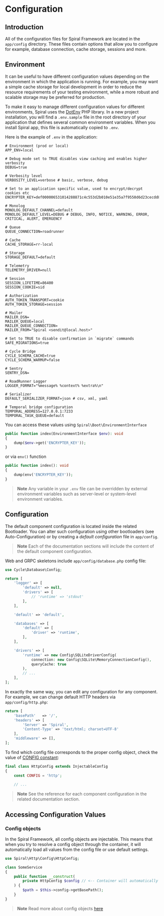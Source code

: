 # Configuration

## Introduction

All of the configuration files for Spiral Framework are located in the `app/config` directory.
These files contain options that allow you to configure for example, database connection, cache storage, sessions and more.

## Environment

It can be useful to have different configuration values depending on the environment in which the application is running.
For example, you may want a simple cache storage for local development in order to reduce the resource requirements of your testing environment, while a more robust and scalable storage may be preferred for production.

To make it easy to manage different configuration values for different environments, Spiral uses the [DotEnv](https://github.com/vlucas/phpdotenv) PHP library.
In a new project installation, you will find a `.env.sample` file in the root directory of your application that defines several common environment variables.
When you install Spiral app, this file is automatically copied to `.env`.

Here is the example of `.env` in the application:

```dotenv
# Environment (prod or local)
APP_ENV=local

# Debug mode set to TRUE disables view caching and enables higher verbosity
DEBUG=true

# Verbosity level
VERBOSITY_LEVEL=verbose # basic, verbose, debug

# Set to an application specific value, used to encrypt/decrypt cookies etc
ENCRYPTER_KEY=def000006531014288871c4c553d2b010e51e35a7f9550d6d23cecdd8b0729acdf9a0323f9d50a94c6d9166ef3ca6b931ac6b5579a71c4a32103b00ed64fa8987411238f

# Monolog
MONOLOG_DEFAULT_CHANNEL=default
MONOLOG_DEFAULT_LEVEL=DEBUG # DEBUG, INFO, NOTICE, WARNING, ERROR, CRITICAL, ALERT, EMERGENCY

# Queue
QUEUE_CONNECTION=roadrunner

# Cache
CACHE_STORAGE=rr-local

# Storage
STORAGE_DEFAULT=default

# Telemetry
TELEMETRY_DRIVER=null

# Session
SESSION_LIFETIME=86400
SESSION_COOKIE=sid

# Authorization
AUTH_TOKEN_TRANSPORT=cookie
AUTH_TOKEN_STORAGE=session

# Mailer
MAILER_DSN=
MAILER_QUEUE=local
MAILER_QUEUE_CONNECTION=
MAILER_FROM="Spiral <sendit@local.host>"

# Set to TRUE to disable confirmation in `migrate` commands
SAFE_MIGRATIONS=true

# Cycle Bridge
CYCLE_SCHEMA_CACHE=true
CYCLE_SCHEMA_WARMUP=false

# Sentry
SENTRY_DSN=

# RoadRunner Logger
LOGGER_FORMAT="%message% %context% %extra%\n"

# Serializer
DEFAULT_SERIALIZER_FORMAT=json # csv, xml, yaml

# Temporal bridge configuration
TEMPORAL_ADDRESS=127.0.0.1:7233
TEMPORAL_TASK_QUEUE=default
```

You can access these values using `Spiral\Boot\EnvironmentInterface`

```php
public function index(EnvironmentInterface $env): void
{
    dump($env->get('ENCRYPTER_KEY'));
}
```

or via `env()` function

```php
public function index(): void
{
    dump(env('ENCRYPTER_KEY'));
}
```

> **Note**
> Any variable in your `.env` file can be overridden by external environment variables such as server-level or
> system-level environment variables.

## Configuration

The default component configuration is located inside the related Bootloader. You can alter such configuration using other
bootloaders (see Auto-Configuration) or by creating a *default configuration* file in `app/config`.

> **Note**
> Each of the documentation sections will include the content of the default component configuration.

Web and GRPC skeletons include `app/config/database.php` config file:

```php
use Cycle\Database\Config;

return [
    'logger' => [
        'default' => null,
        'drivers' => [
            // 'runtime' => 'stdout'
        ],
    ],

    'default' => 'default',

    'databases' => [
        'default' => [
            'driver' => 'runtime',
        ],
    ],

    'drivers' => [
        'runtime' => new Config\SQLiteDriverConfig(
            connection: new Config\SQLite\MemoryConnectionConfig(),
            queryCache: true
        ),
        // ...
    ],
];
```

In exactly the same way, you can edit any configuration for any component. For example, we can change default HTTP headers
via `app/config/http.php`:

```php
return [
    'basePath'   => '/',
    'headers' => [
        'Server' => 'Spiral',
        'Content-Type' => 'text/html; charset=UTF-8'
    ],
    'middleware' => [],
];
```

To find which config file corresponds to the proper config object, check the value
of [CONFIG constant](https://github.com/spiral/http/blob/master/src/Config/HttpConfig.php#L19):

```php
final class HttpConfig extends InjectableConfig
{
    const CONFIG = 'http';
    
    // ...
```

> **Note**
> See the reference for each component configuration in the related documentation section.

## Accessing Configuration Values

### Config objects

In the Spiral Framework, all config objects are injectable.
This means that when you try to resolve a config object through the container, it will automatically load all values from the config file or use default settings.

```php
use Spiral\Http\Config\HttpConfig;

class SomeService 
{
    public function __construct(
        private HttpConfig $config // <-- Container will automatically load values from app/config/http.php
    ) {
        $path = $this->config->getBasePath();
    }
}
```

> **Note**
> Read more about config objects [here](../framework/config.md)